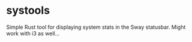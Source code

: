 # systools
Simple Rust tool for displaying system stats in the Sway statusbar.
Might work with i3 as well...
